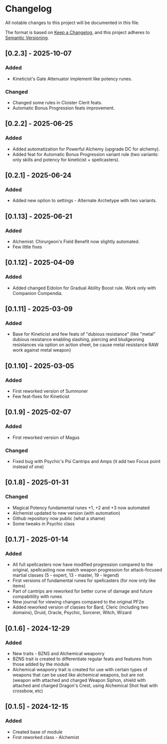 # Changelog

All notable changes to this project will be documented in this file.

The format is based on [Keep a Changelog](https://keepachangelog.com/en/1.1.0/),
and this project adheres to [Semantic Versioning](https://semver.org/spec/v2.0.0.html).

## [0.2.3] - 2025-10-07

### Added

* Kineticist's Gate Attenuator implement like potency runes.

### Changed

* Changed some rules in Cloister Clerit feats.
* Automatic Bonus Progression feats improvement.

## [0.2.2] - 2025-06-25

### Added

* Added automatization for Powerful Alchemy (upgrade DC for alchemy).
* Added feat for Automatic Bonus Progression variant rule (two variants: only skills and potency for kineticist + spellcasters).

## [0.2.1] - 2025-06-24

### Added

* Added new option to settings - Alternate Archetype with two variants.

## [0.1.13] - 2025-06-21

### Added

* Alchemist: Chirurgeon's Field Benefit now slightly automated.
* Few little fixes

## [0.1.12] - 2025-04-09

### Added

* Added changed Eidolon for Gradual Ability Boost rule. Work only with Companion Compendia.

## [0.1.11] - 2025-03-09

### Added

* Base for Kineticist and few feats of "dubious resistance" (like "metal" dubious resistance enabling slashing, piercing and bludgeoning resistances via option on action sheet, be cause metal resistance RAW work against metal weapon)

## [0.1.10] - 2025-03-05

### Added

* First reworked version of Summoner
* Few feat-fixes for Kineticist

## [0.1.9] - 2025-02-07

### Added

* First reworked version of Magus

### Changed

* Fixed bug with Psychic's Psi Cantrips and Amps (it add two Focus point instead of one)

## [0.1.8] - 2025-01-31

### Changed

* Magical Potency fundamental runes +1, +2 and +3 now automated
* Alchemist updated to new version (with automation)
* Github repository now public (what a shame)
* Some tweaks in Psychic class

## [0.1.7] - 2025-01-14

### Added

* All full spellcasters now have modified progression compared to the original, spellcasting now match weapon progression for attack-focused martial classes (5 - expert, 13 - master, 19 - legend)
* First versions of fundamental runes for spellcasters (for now only like items)
* Part of cantrips are reworked for better curve of damage and future compabitility with runes
* New journal for viewing changes compared to the original PF2e
* Added reworked version of classes for Bard, Cleric (including two domains), Druid, Oracle, Psychic, Sorcerer, Witch, Wizard

## [0.1.6] - 2024-12-29

### Added

* New traits - BZNS and Alchemical weaponry
* BZNS trait is created to differentiate regular feats and features from those added by the module
* Alchemical weaponry trait is created for use with certain types of weapons that can be used like alchemical weapons, but are not (weapon with attached and charged Weapon Siphon, shield with attached and charged Dragon's Crest, using Alchemical Shot feat with crossbow, etc)

## [0.1.5] - 2024-12-15

### Added

* Created base of module
* First reworked class - Alchemist